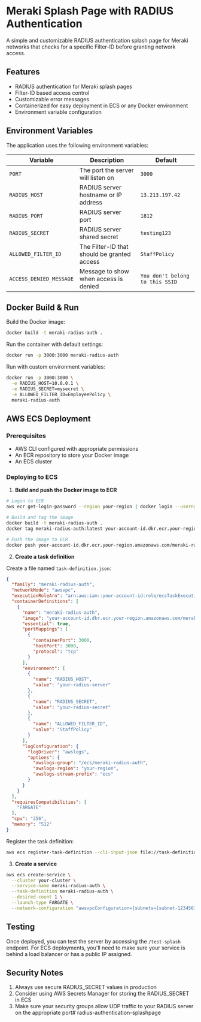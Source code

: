# Meraki Splash Page with RADIUS Authentication

A simple and customizable RADIUS authentication splash page for Meraki networks that checks for a specific Filter-ID before granting network access.

## Features

- RADIUS authentication for Meraki splash pages
- Filter-ID based access control
- Customizable error messages
- Containerized for easy deployment in ECS or any Docker environment
- Environment variable configuration

## Environment Variables

The application uses the following environment variables:

| Variable | Description | Default |
|----------|-------------|---------|
| `PORT` | The port the server will listen on | `3000` |
| `RADIUS_HOST` | RADIUS server hostname or IP address | `13.213.197.42` |
| `RADIUS_PORT` | RADIUS server port | `1812` |
| `RADIUS_SECRET` | RADIUS server shared secret | `testing123` |
| `ALLOWED_FILTER_ID` | The Filter-ID that should be granted access | `StaffPolicy` |
| `ACCESS_DENIED_MESSAGE` | Message to show when access is denied | `You don't belong to this SSID` |

## Docker Build & Run

Build the Docker image:

```bash
docker build -t meraki-radius-auth .
```

Run the container with default settings:

```bash
docker run -p 3000:3000 meraki-radius-auth
```

Run with custom environment variables:

```bash
docker run -p 3000:3000 \
  -e RADIUS_HOST=10.0.0.1 \
  -e RADIUS_SECRET=mysecret \
  -e ALLOWED_FILTER_ID=EmployeePolicy \
  meraki-radius-auth
```

## AWS ECS Deployment

### Prerequisites

- AWS CLI configured with appropriate permissions
- An ECR repository to store your Docker image
- An ECS cluster

### Deploying to ECS

1. **Build and push the Docker image to ECR**

```bash
# Login to ECR
aws ecr get-login-password --region your-region | docker login --username AWS --password-stdin your-account-id.dkr.ecr.your-region.amazonaws.com

# Build and tag the image
docker build -t meraki-radius-auth .
docker tag meraki-radius-auth:latest your-account-id.dkr.ecr.your-region.amazonaws.com/meraki-radius-auth:latest

# Push the image to ECR
docker push your-account-id.dkr.ecr.your-region.amazonaws.com/meraki-radius-auth:latest
```

2. **Create a task definition**

Create a file named `task-definition.json`:

```json
{
  "family": "meraki-radius-auth",
  "networkMode": "awsvpc",
  "executionRoleArn": "arn:aws:iam::your-account-id:role/ecsTaskExecutionRole",
  "containerDefinitions": [
    {
      "name": "meraki-radius-auth",
      "image": "your-account-id.dkr.ecr.your-region.amazonaws.com/meraki-radius-auth:latest",
      "essential": true,
      "portMappings": [
        {
          "containerPort": 3000,
          "hostPort": 3000,
          "protocol": "tcp"
        }
      ],
      "environment": [
        {
          "name": "RADIUS_HOST",
          "value": "your-radius-server"
        },
        {
          "name": "RADIUS_SECRET",
          "value": "your-radius-secret"
        },
        {
          "name": "ALLOWED_FILTER_ID",
          "value": "StaffPolicy"
        }
      ],
      "logConfiguration": {
        "logDriver": "awslogs",
        "options": {
          "awslogs-group": "/ecs/meraki-radius-auth",
          "awslogs-region": "your-region",
          "awslogs-stream-prefix": "ecs"
        }
      }
    }
  ],
  "requiresCompatibilities": [
    "FARGATE"
  ],
  "cpu": "256",
  "memory": "512"
}
```

Register the task definition:

```bash
aws ecs register-task-definition --cli-input-json file://task-definition.json
```

3. **Create a service**

```bash
aws ecs create-service \
  --cluster your-cluster \
  --service-name meraki-radius-auth \
  --task-definition meraki-radius-auth \
  --desired-count 1 \
  --launch-type FARGATE \
  --network-configuration "awsvpcConfiguration={subnets=[subnet-12345678],securityGroups=[sg-12345678],assignPublicIp=ENABLED}"
```

## Testing

Once deployed, you can test the server by accessing the `/test-splash` endpoint. For ECS deployments, you'll need to make sure your service is behind a load balancer or has a public IP assigned.

## Security Notes

1. Always use secure RADIUS_SECRET values in production
2. Consider using AWS Secrets Manager for storing the RADIUS_SECRET in ECS
3. Make sure your security groups allow UDP traffic to your RADIUS server on the appropriate port# radius-authentication-splashpage
